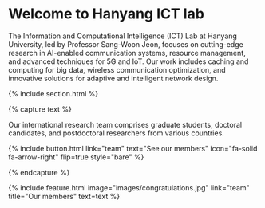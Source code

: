 ---
---

# Welcome to Hanyang ICT lab

The Information and Computational Intelligence (ICT) Lab at Hanyang University, led by Professor Sang-Woon Jeon, focuses on cutting-edge research in AI-enabled communication systems, resource management, and advanced techniques for 5G and IoT. Our work includes caching and computing for big data, wireless communication optimization, and innovative solutions for adaptive and intelligent network design.


{% include section.html %}


{% capture text %}

Our international research team comprises graduate students, doctoral candidates, and postdoctoral researchers from various countries.

{%
  include button.html
  link="team"
  text="See our members"
  icon="fa-solid fa-arrow-right"
  flip=true
  style="bare"
%}

{% endcapture %}

{%
  include feature.html
  image="images/congratulations.jpg"
  link="team"
  title="Our members"
  text=text
%}



